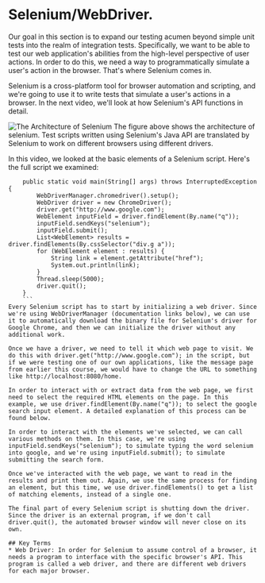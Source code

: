 # Selenium/WebDriver.

Our goal in this section is to expand our testing acumen beyond simple unit tests into the realm of integration tests. Specifically, we want to be able to test our 
web application's abilities from the high-level perspective of user actions. In order to do this, we need a way to programmatically simulate a user's action in the 
browser. That's where Selenium comes in.

Selenium is a cross-platform tool for browser automation and scripting, and we're going to use it to write tests that simulate a user's actions in a browser. In the 
next video, we'll look at how Selenium's API functions in detail.

![The Architecture of Selenium](https://user-images.githubusercontent.com/77028341/222947978-f91bdbad-053f-4bfe-ae28-6e0b08213540.png)
The figure above shows the architecture of selenium. Test scripts written using Selenium's Java API are translated by Selenium to work on different browsers using different drivers.


In this video, we looked at the basic elements of a Selenium script. Here's the full script we examined:

```
    public static void main(String[] args) throws InterruptedException {
        WebDriverManager.chromedriver().setup();
        WebDriver driver = new ChromeDriver();
        driver.get("http://www.google.com");
        WebElement inputField = driver.findElement(By.name("q"));
        inputField.sendKeys("selenium");
        inputField.submit();
        List<WebElement> results = driver.findElements(By.cssSelector("div.g a"));
        for (WebElement element : results) {
            String link = element.getAttribute("href");
            System.out.println(link);
        }
        Thread.sleep(5000);
        driver.quit();
    }
    ```
Every Selenium script has to start by initializing a web driver. Since we're using WebDriverManager (documentation links below), we can use it to automatically download the binary file for Selenium's driver for Google Chrome, and then we can initialize the driver without any additional work.

Once we have a driver, we need to tell it which web page to visit. We do this with driver.get("http://www.google.com"); in the script, but if we were testing one of our own applications, like the message page from earlier this course, we would have to change the URL to something like http://localhost:8080/home.

In order to interact with or extract data from the web page, we first need to select the required HTML elements on the page. In this example, we use driver.findElement(By.name("q")); to select the google search input element. A detailed explanation of this process can be found below.

In order to interact with the elements we've selected, we can call various methods on them. In this case, we're using inputField.sendKeys("selenium"); to simulate typing the word selenium into google, and we're using inputField.submit(); to simulate submitting the search form.

Once we've interacted with the web page, we want to read in the results and print them out. Again, we use the same process for finding an element, but this time, we use driver.findElements() to get a list of matching elements, instead of a single one.

The final part of every Selenium script is shutting down the driver. Since the driver is an external program, if we don't call driver.quit(), the automated browser window will never close on its own.

## Key Terms
* Web Driver: In order for Selenium to assume control of a browser, it needs a program to interface with the specific browser's API. This program is called a web driver, and there are different web drivers for each major browser.
